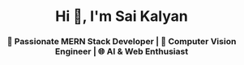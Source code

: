 <h1 align="center">Hi 👋, I'm Sai Kalyan</h1>
<h3 align="center">🚀 Passionate MERN Stack Developer | 🤖 Computer Vision Engineer | 🌐 AI & Web Enthusiast</h3>

<!--
**SaiKalyan-07/SaiKalyan-07** is a ✨ _special_ ✨ repository because its `README.md` (this file) appears on your GitHub profile.

Here are some ideas to get you started:

- 🔭 I’m currently working on ...
- 🌱 I’m currently learning ...
- 👯 I’m looking to collaborate on ...
- 🤔 I’m looking for help with ...
- 💬 Ask me about ...
- 📫 How to reach me: ...
- 😄 Pronouns: ...
- ⚡ Fun fact: ...
-->
